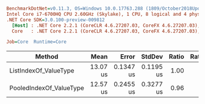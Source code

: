 ``` ini

BenchmarkDotNet=v0.11.3, OS=Windows 10.0.17763.288 (1809/October2018Update/Redstone5)
Intel Core i7-6700HQ CPU 2.60GHz (Skylake), 1 CPU, 8 logical and 4 physical cores
.NET Core SDK=3.0.100-preview-009812
  [Host] : .NET Core 2.2.1 (CoreCLR 4.6.27207.03, CoreFX 4.6.27207.03), 64bit RyuJIT
  Core   : .NET Core 2.2.1 (CoreCLR 4.6.27207.03, CoreFX 4.6.27207.03), 64bit RyuJIT

Job=Core  Runtime=Core  

```
|                  Method |     Mean |     Error |    StdDev | Ratio | RatioSD |
|------------------------ |---------:|----------:|----------:|------:|--------:|
|   ListIndexOf_ValueType | 13.07 us | 0.1347 us | 0.1195 us |  1.00 |    0.00 |
| PooledIndexOf_ValueType | 12.57 us | 0.2455 us | 0.3277 us |  0.96 |    0.02 |
